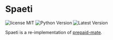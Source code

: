 # Spaeti

![license MIT](https://img.shields.io/pypi/l/spaeti.svg)
![Python Version](https://img.shields.io/pypi/pyversions/spaeti.svg)
![Latest Version](https://img.shields.io/pypi/v/spaeti.svg)

Spaeti is a re-implementation of [prepaid-mate](https://github.com/freieslabor/prepaid-mate).